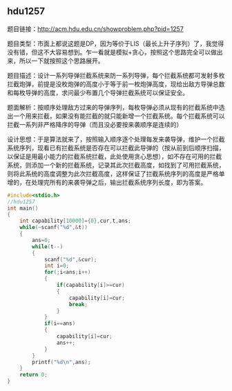 ## hdu1257

题目链接：http://acm.hdu.edu.cn/showproblem.php?pid=1257

题目类型：市面上都说这题是DP，因为等价于LIS（最长上升子序列）了，我觉得没有错，但这不大容易想到。乍一看就是模拟+贪心，按照这个思路完全可以做出来，所以一下就按照这个思路展开。

题目描述：设计一系列导弹拦截系统来防一系列导弹，每个拦截系统都可发射多枚拦截炮弹，前提是没枚炮弹的高度小于等于前一枚炮弹高度，现给出敌方导弹总数和每枚导弹的高度，求问最少布置几个导弹拦截系统可以保证安全。

题面解析：按顺序处理敌方过来的导弹序列，每枚导弹必须从现有的拦截系统中选出一个用来拦截，如果没有能拦截的就只能新增一个拦截系统。每个拦截系统可以拦截一系列非严格降序的导弹（而且没必要按来袭顺序是连续的）

设计思想：于是算法就来了，按照输入顺序逐个处理每发来袭导弹，维护一个拦截系统序列，现看已有拦截系统是否存在可以拦截此导弹的（按从前到后顺序扫描，以保证是用最小能力的拦截系统拦截，此处使用贪心思想），如不存在可用的拦截系统，则添加一个新的拦截系统，记录其此次拦截高度，如找到了可用拦截系统，则将此系统的高度调整为此次拦截高度，这样保证了拦截系统序列的高度是严格单增的，在处理完所有的来袭导弹之后，输出拦截系统序列长度，即为答案。

``` c
#include<stdio.h>
//hdu1257
int main()
{
    int capability[10000]={0},cur,t,ans;
    while(~scanf("%d",&t))
    {
        ans=0;
        while(t--)
        {
            scanf("%d",&cur);
            int i=0;
            for(;i<ans;i++)
            {
                if(capability[i]>=cur)
                {
                    capability[i]=cur;
                    break;
                }
            }
            if(i==ans)
            {
                capability[i]=cur;
                ans++;
            }
        }
        printf("%d\n",ans);
    }
    return 0;
}

```
